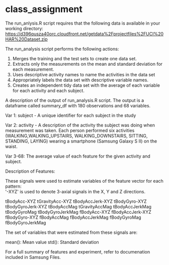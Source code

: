 # class_assignment

The run_anlysis.R script requires that the following data is available in your working directory: 
https://d396qusza40orc.cloudfront.net/getdata%2Fprojectfiles%2FUCI%20HAR%20Dataset.zip 

The run_analysis script performs the following actions: 
  1. Merges the training and the test sets to create one data set.
  2. Extracts only the measurements on the mean and standard deviation for each measurement. 
  3. Uses descriptive activity names to name the activities in the data set
  4. Appropriately labels the data set with descriptive variable names. 
  5. Creates an independent tidy data set with the average of each variable for each activity and each subject.

A description of the output of run_analysis.R script. The output is a dataframe called summary_df with 180 observations and 68 variables. 

Var 1: subject - A unique identifier for each subject in the study

Var 2: activity - A description of the activity the subject was doing when measurement was taken. Each person performed six activities (WALKING,WALKING_UPSTAIRS, WALKING_DOWNSTAIRS, SITTING, STANDING, LAYING) wearing a smartphone (Samsung Galaxy S II) on the waist. 

Var 3-68: The average value of each feature for the given activity and subject.

Description of Features:

These signals were used to estimate variables of the feature vector for each pattern:  
'-XYZ' is used to denote 3-axial signals in the X, Y and Z directions.

tBodyAcc-XYZ 
tGravityAcc-XYZ 
tBodyAccJerk-XYZ 
tBodyGyro-XYZ 
tBodyGyroJerk-XYZ 
tBodyAccMag 
tGravityAccMag 
tBodyAccJerkMag 
tBodyGyroMag 
tBodyGyroJerkMag 
fBodyAcc-XYZ 
fBodyAccJerk-XYZ 
fBodyGyro-XYZ 
fBodyAccMag 
fBodyAccJerkMag 
fBodyGyroMag 
fBodyGyroJerkMag 

The set of variables that were estimated from these signals are: 

mean(): Mean value
std(): Standard deviation

For a full summary of features and experiment, refer to documenation included in Samsung Files. 
